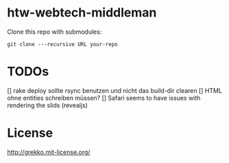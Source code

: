 # htw-webtech-middleman

Clone this repo with submodules:
```
git clone ---recursive URL your-repo
```

# TODOs
[] rake deploy sollte rsync benutzen und nicht das build-dir clearen
[] HTML ohne entities schreiben müssen?
[] Safari seems to have issues with rendering the slids (revealjs)

# License
http://grekko.mit-license.org/
